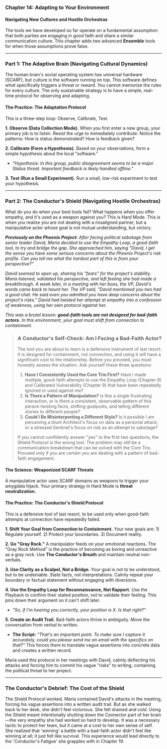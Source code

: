 ### **Chapter 14: Adapting to Your Environment**
#### Navigating New Cultures and Hostile Orchestras

The tools we have developed so far operate on a fundamental assumption: that both parties are engaging in good faith and share a similar communication culture. This chapter adds two advanced **Ensemble** tools for when those assumptions prove false.

---
### **Part 1: The Adaptive Brain (Navigating Cultural Dynamics)**

The human brain's social operating system has universal hardware (SCARF), but culture is the software running on top. This software defines *what* specifically triggers a threat or reward. You cannot memorize the rules for every culture. The only sustainable strategy is to have a simple, real-time protocol for observing and adapting.

#### **The Practice: The Adaptation Protocol**

This is a three-step loop: Observe, Calibrate, Test.

**1. Observe (Data Collection Mode).**
When you first enter a new group, your primary job is to listen. Resist the urge to immediately contribute. Notice the patterns: How is status demonstrated? How is feedback given?

**2. Calibrate (Form a Hypothesis).**
Based on your observations, form a simple hypothesis about the local "software."
*   *"Hypothesis: In this group, public disagreement seems to be a major Status threat. Important feedback is likely handled offline."*

**3. Test (Run a Small Experiment).**
Run a small, low-risk experiment to test your hypothesis.

---
### **Part 2: The Conductor's Shield (Navigating Hostile Orchestras)**

What do you do when your best tools fail? What happens when you offer empathy, and it's used as a weapon against you? This is Hard Mode. This is when you realize you are not dealing with a misaligned partner, but a manipulative actor whose goal is not mutual understanding, but victory.

***Previously on the Phoenix Project:*** *After facing political sabotage from senior leader David, Maria decided to use the Empathy Loop, a good-faith tool, to try and bridge the gap. She approached him, saying "David, I get the sense you have some serious concerns about the Phoenix Project's risk profile. Can you tell me what the hardest part of this is from your perspective?"*

*David seemed to open up, sharing his "fears" for the project's stability. Maria listened, validated his perspective, and left feeling she had made a breakthrough. A week later, in a meeting with her boss, the VP, David's words came back to haunt her. The VP said, "David mentioned you two had a good chat. He said even you admitted you have deep concerns about the project's risks." David had twisted her attempt at empathy into a confession of weakness, using her own protocol against her.*

*This was a brutal lesson: **good-faith tools are not designed for bad-faith actors.** In this environment, your goal must shift from connection to containment.*

> ### **A Conductor's Self-Check: Am I Facing a Bad-Faith Actor?**
>
> The tool you are about to learn is a defensive instrument of last resort. It is designed for containment, not connection, and using it will have a significant cost to the relationship. Before you proceed, you must honestly assess the situation. Ask yourself these three questions:
>
> 1.  **Have I Consistently Used the Core Trio First?** Have I made multiple, good-faith attempts to use the Empathy Loop (Chapter 8) and Calibrated Vulnerability (Chapter 9) that have been repeatedly ignored or used against me?
> 2.  **Is There a Pattern of Manipulation?** Is this a single frustrating interaction, or is there a consistent, observable pattern of this person twisting facts, shifting goalposts, and telling different stories to different people?
> 3.  **Could I Be Misinterpreting a Different Style?** Is it possible I am perceiving a blunt Architect's focus on data as a personal attack, or a stressed Sentinel's focus on risk as an attempt to sabotage?
>
> If you cannot confidently answer "yes" to the first two questions, the Shield Protocol is the wrong tool. The problem may still be a communication breakdown that can be solved with the Core Trio. Proceed only if you are certain you are dealing with a pattern of bad-faith engagement.

#### **The Science: Weaponized SCARF Threats**
A manipulative actor uses SCARF domains as weapons to trigger your amygdala hijack. Your primary strategy in Hard Mode is **threat neutralization.**

#### **The Practice: The Conductor's Shield Protocol**

This is a defensive tool of last resort, to be used only when good-faith attempts at connection have repeatedly failed.

**1. Shift Your Goal from Connection to Containment.**
Your new goals are: 1) Regulate yourself. 2) Protect your boundaries. 3) Document reality.

**2. Go "Gray Rock."**
A manipulator feeds on your emotional reactions. The "Gray Rock Method" is the practice of becoming as boring and unreactive as a gray rock. Use **The Conductor's Breath** and maintain neutral non-verbals.

**3. Use Clarity as a Scalpel, Not a Bridge.**
Your goal is not to be understood, but to be undeniable. State facts, not interpretations. Calmly repeat your boundary or factual statement without engaging with diversions.

**4. Use the Empathy Loop for Reconnaissance, Not Rapport.**
Use the Playback to confirm their stated position, not to validate their feeling. This pins down their argument so it can't shift later.
*   *"So, if I'm hearing you correctly, your position is X. Is that right?"*

**5. Create an Audit Trail.**
Bad-faith actors thrive in ambiguity. Move the conversation from verbal to written.
*   **The Script:** *"That's an important point. To make sure I capture it accurately, could you please send me an email with the specifics on that?"*
This forces them to translate vague assertions into concrete data and creates a written record.

Maria used this protocol in her meetings with David, calmly deflecting his attacks and forcing him to commit his vague "risks" to writing, containing the political threat to her project.

---
### **The Conductor's Debrief: The Cost of the Shield**
The Shield Protocol worked. Maria contained David's attacks in the meeting, forcing his vague assertions into a written audit trail. But as she walked back to her desk, she didn't feel victorious. She felt drained and cold. Using the Shield meant intentionally shutting down the Connector part of her brain—the very empathy she had worked so hard to develop. It was a necessary tactic to protect her team, but it came at a cost to her own sense of self. She realized that 'winning' a battle with a bad-faith actor didn't feel like winning at all; it just felt like survival. This experience would lead directly to the 'Conductor's Fatigue' she grapples with in Chapter 19.
